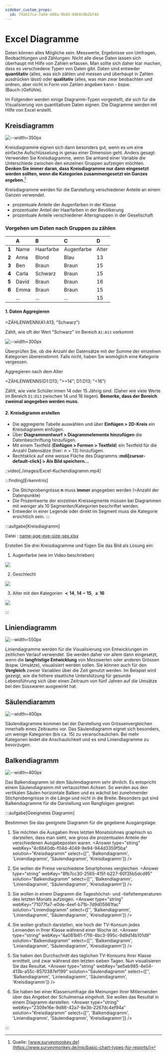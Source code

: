 ```yaml
---
sidebar_custom_props:
  id: 74ab17ca-7a04-4d0a-9bd9-44b9c0b2bf4d
---
```


# Excel Diagramme

Daten können alles Mögliche sein: Messwerte, Ergebnisse von Umfragen, Beobachtungen und Zählungen. Nicht alle diese Daten lassen sich überhaupt mit Hilfe von Zahlen erfassen. Man sollte sich daher klar machen, dass es verschiedene Typen von Daten gibt. Daten sind entweder **quantitativ** (alles, was sich zählen und messen und überhaupt in Zahlen ausdrücken lässt) oder **qualitativ** (alles, was man zwar beobachten und ordnen, aber nicht in Form von Zahlen angeben kann - bspw. (Bauch-)Gefühle). 

Im Folgenden werden einige Diagramm-Typen vorgestellt, die sich für die Visualisierung von quantitativen Daten eignen. Die Diagramme werden mit Hilfe von Excel erstellt.

## Kreisdiagramm

![--width=350px](images/diagramm-kreis.png)

Kreisdiagramme eignen sich dann besonders gut, wenn es um eine einfache Aufschlüsselung in genau einer Dimension geht. Anders gesagt: Verwenden Sie Kreisdiagramme, wenn Sie anhand einer Variable die Unterschiede zwischen den einzelnen Gruppen aufzeigen möchten. **Denken Sie immer daran, dass Kreisdiagramme nur dann eingesetzt werden sollten, wenn die Kategorien zusammengesetzt ein Ganzes ergeben.**[^1]

Kreisdiagramme werden für die Darstellung verschiedener Anteile an einem Ganzen verwendet.
- prozentuale Anteile der Augenfarben in der Klasse
- prozentualer Anteil der Haarfarben in der Bevölkerung
- prozentuale Anteile verschiedener Altersgruppen in der Gesellschaft

### Vorgehen um Daten nach Gruppen zu zählen

<div className="small-table compact">

|     | A   | B         | C           |D|
|:----|:-----|:----------|:-----------|:-|
|**1**| Name | Haarfarbe | Augenfarbe |Alter|
|**2**| Anna | Blond     | Blau       |13|
|**3**| Ben  | Braun     | Braun      |15|
|**4**| Carla| Schwarz   | Braun      |15|
|**5**| David| Braun     | Braun      |16|
|**6**| Emma | Braun     | Braun      |15|
|     | ...  | ...       | ...        |15|
</div>

#### 1. Daten Aggregieren

<ExcelBox>

=ZÄHLENWENN(A1:A13; "Schwarz")
</ExcelBox>

Zählt, wie oft der Wert "Schwarz" im Bereich `A1:A13` vorkommt

![--width=300px](images/diagramme-kreis-tabelle.png)

Überprüfen Sie, ob die Anzahl der Datensätze mit der Summe der einzelnen Kategorien übereinstimmt. Falls nicht, haben Sie womöglich eine Kategorie vergessen.

Aggregieren nach dem Alter
<ExcelBox>

=ZÄHLENWENNS(D1:D13; ">=14"; D1:D13; "\<16")
</ExcelBox>

Zählt, wie viele Schüler:innen 14 oder 15 Jährig sind. (Daher wie viele Werte im Bereich `D1:D13` zwischen 14 und 16 liegen). **Bemerke, dass der Bereich zweimal angegeben werden muss.**

#### 2. Kreisdigramm erstellen
- Die aggregierte Tabelle auswählen und über __Einfügen > 2D-Kreis__ ein Kreisdiagramm einfügen.
- Über __Diagrammentwurf > Diagrammelemente hinzufügen__ die Datenbeschriftung hinzufügen.
- Mit einem Textfeld (__Einfügen > Formen > Textfeld__) ein Textfeld für die Anzahl Datensätze (hier: $n = 13$) hinzufügen.
- Rechtsklick auf eine weisse Fläche des Diagramms __:mdi[cursor-default-click] > Als Bild speichern...__


::video[./images/Excel-Kuchendiagramm.mp4]

:::finding[Erkenntnis]
- Die Stichprobengrösse **n** muss **immer** angegeben werden (=Anzahl der Datenpunkte)
- Die Prozentwerte der einzelnen Kreissegmente müssen bei Diagrammen mit weniger als 10 Segmenten/Kategorien beschriftet werden.
- Entweder in einer Legende oder direkt im Segment muss die Kategorie ersichtlich sein.
:::

:::aufgabe[Kreisdiagramm]
<Answer type="state" webKey="44afcf07-cf61-480a-89c2-9b2a1a3f3c5d" />

Datei
: [name-age-eye-size-sex.xlsx](assets/name-age-eye-size-sex.xlsx)

Erstellen Sie drei Kreisdiagramme und fügen Sie das Bild als Lösung ein:

1. Augenfarbe (wie im Video beschrieben)

   <Answer type="text" webKey="10d8abc9-5417-430e-aa80-017422b24e3a" />

<Solution>

![](images/lsg-eye.png)
</Solution>

2. Geschlecht

   <Answer type="text" webKey="e6fd7aa3-0c7b-4310-8100-45c5dccd7cb0" />

<Solution webKey="385476f1-4721-42d1-9f7b-eb68688ae8a2">

![](images/lsg-sex.png)
</Solution>

3. Alter mit den Kategorien __$< 14$__, __$14-15$__, __$\geq 16$__

   <Answer type="text" webKey="daf75b85-0c9e-426f-b4d7-c78db954a824" />

<Solution webKey="385476f1-4721-42d1-9f7b-eb68688ae8a2">

![](images/lsg-age.png)
</Solution>



:::

## Liniendiagramm

![--width=550px](images/diagramm-linie.png)

Liniendiagramme werden für die Visualisierung von Entwicklungen im zeitlichen Verlauf verwendet. Sie werden daher vor allem dann eingesetzt, wenn die **langfristige Entwicklung** von Messwerten oder anderen Grössen (bspw. Umsätze), visualisiert werden sollen. Sie können auch für den **Vergleich** zweier Variablen über die Zeit genutzt werden. Im Beispiel wird gezeigt, wie die höhere staatliche Unterstützung für gesunde Lebensführung sich über einen Zeitraum von fünf Jahren auf die Umsätze bei den Süsswaren ausgewirkt hat.

## Säulendiaramm

![--width=400px](images/diagramm-saeulen.png)

Säulendiagramme kommen bei der Darstellung von Grössenvergleichen innerhalb eines Zeitraums vor.
Das Säulendiagramm eignet sich besonders, um wenige Kategorien (bis ca. 15) zu veranschaulichen. Bei mehr Kategorien leidet die Anschaulichkeit und es sind Liniendiagramme zu bevorzugen.

## Balkendiagramm

![--width=400px](images/diagramm-balken.png)

Das Balkendiagramm ist dem Säulendiagramm sehr ähnlich. Es entspricht einem Säulendiagramm mit vertauschten Achsen. So werden aus den vertikalen Säulen horizontale Balken und es wächst bei zunehmender Stichprobengrösse in die Länge und nicht in die Breite. Besonders gut sind Balkendiagramme für die Darstellung von Rangfolgen geeignet.

:::aufgabe[Geeignetes Diagramm]
<Answer type="state" webKey="16304ea3-5b50-433e-9acd-bf17e29fd52e" />

Bestimmen Sie das geeignete Diagramm für die gegebene Ausgangslage.

1. Sie möchten die Ausgaben Ihres letzten Monatslohnes graphisch so darstellen, dass man sieht, wie gross die prozentualen Anteile der verschiedenen Ausgabeposten waren.
<Answer type="string" webKey="4c6640db-f04d-4049-8e94-944d3359f5ba" solution="Kreisdiagramm" select={['', 'Balkendiagramm', 'Liniendiagramm', 'Säulendiagramm', 'Kreisdiagramm']} />

2. Sie wollen die Preise verschiedene Smartphones vergleichen.
<Answer type="string" webKey="8fb7cc30-2565-415f-b227-60f35b5dcd95" solution="Balkendiagramm" select={['', 'Balkendiagramm', 'Liniendiagramm', 'Säulendiagramm', 'Kreisdiagramm']} />

3. Sie wollen in einem Diagramm die Tageshöchst- und -tiefsttemperaturen des letzten Monats aufzeigen.
<Answer type="string" webKey="71077fa7-e0de-4eef-b71b-7d9d05661fac" solution="Liniendiagramm" select={['', 'Balkendiagramm', 'Liniendiagramm', 'Säulendiagramm', 'Kreisdiagramm']} />

4. Sie wollen grafisch darstellen, wie hoch der TV-Konsum jedes Lernenden in Ihrer Klasse während einer Woche ist.
<Answer type="string" webKey="4a081b61-f7f6-4bc3-995c-9d9d14b101d9" solution="Balkendiagramm" select={['', 'Balkendiagramm', 'Liniendiagramm', 'Säulendiagramm', 'Kreisdiagramm']} />

5. Sie haben den Durchschnitt des täglichen TV-Konsums Ihrer Klasse ermittelt, und zwar während den letzten sieben Tagen. Nun visualisieren Sie das Resultat.
<Answer type="string" webKey="ae5eb985-4e04-413b-a55c-8570387ef199" solution="Säulendiagramm" select={['', 'Balkendiagramm', 'Liniendiagramm', 'Säulendiagramm', 'Kreisdiagramm']} />

6. Sie haben bei einer Klassenumfrage die Meinungen Ihrer Mitlernenden über das Angebot der Schulmensa eingeholt. Sie wollen das Resultat in einem Diagramm darstellen.
<Answer type="string" webKey="2309e16e-9d86-42a7-8e3b-2267dc4ef94a" solution="Kreisdiagramm" select={['', 'Balkendiagramm', 'Liniendiagramm', 'Säulendiagramm', 'Kreisdiagramm']} />

<Answer type="text" webKey="b11e0a1f-bfdb-4133-add6-5b756f481625" placeholder="✍️ Notizen..." />
:::

[^1]: Quelle: [www.surveymonkey.de](https://www.surveymonkey.de/mp/basic-chart-types-for-reports/)
